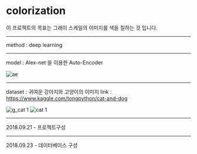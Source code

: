 # colorization 
이 프로젝트의 목표는 그래이 스케일의 이미지를 색을 칠하는 것 입니다.
- - -
method : deep learning
- - -
model : Alex-net 을 이용한 Auto-Encoder

![ae](https://user-images.githubusercontent.com/18729104/45923771-f92f6f80-bf29-11e8-9142-7320ed0c8506.png)
- - -
dataset : 귀여운 강아지와 고양이의 이미지 link : https://www.kaggle.com/tongpython/cat-and-dog

![g_cat 1](https://user-images.githubusercontent.com/18729104/45923723-88d41e80-bf28-11e8-8944-4450ebb0be21.jpg)
![cat 1](https://user-images.githubusercontent.com/18729104/45923706-12cfb780-bf28-11e8-8642-139ba7b07038.jpg)
- - -
2018.09.21 - 프로젝트구성
***
2018.09.23 - 데이터베이스 구성